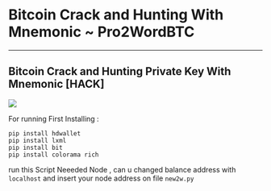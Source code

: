 # Bitcoin Crack and Hunting With Mnemonic ~ Pro2WordBTC

---

## Bitcoin Crack and Hunting Private Key With Mnemonic [HACK]


![](https://github.com/Pymmdrza/Pro2WordBTC/blob/mainx/Pro2Word_PROVERSION-ScreenCapture.gif)


For running First Installing :

```
pip install hdwallet
pip install lxml
pip install bit
pip install colorama rich
```

run this Script Neeeded Node , can u changed balance address with `localhost` and insert your node address on file `new2w.py` 
